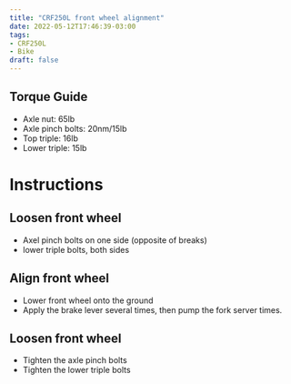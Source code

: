 ```yaml
---
title: "CRF250L front wheel alignment"
date: 2022-05-12T17:46:39-03:00
tags: 
- CRF250L
- Bike
draft: false
---
```

## Torque Guide
- Axle nut: 65lb
- Axle pinch bolts: 20nm/15lb
- Top triple: 16lb
- Lower triple: 15lb

# Instructions
## Loosen front wheel 
- Axel pinch bolts on one side (opposite of breaks)
- lower triple bolts, both sides

## Align front wheel 
- Lower front wheel onto the ground
- Apply the brake lever several times, then pump the fork server times.

## Loosen front wheel 
- Tighten the axle pinch bolts
- Tighten the lower triple bolts
